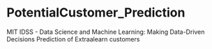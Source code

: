 # PotentialCustomer_Prediction
MIT IDSS - Data Science and Machine Learning: Making Data-Driven Decisions
Prediction of Extraalearn customers

